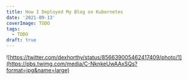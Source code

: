 ```yaml
---
title: How I Deployed My Blog on Kubernetes
date: '2021-09-13'
coverImage: TODO
tags:
  - TODO
draft: true
---
```


![https://twitter.com/dexhorthy/status/856639005462417409/photo/1](https://pbs.twimg.com/media/C-NknkeUwAAxSQs?format=jpg&name=large)
